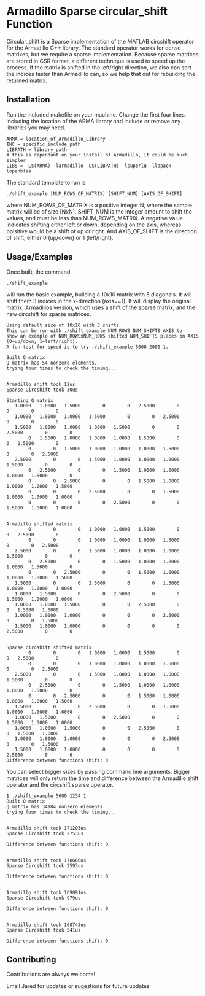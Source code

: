 
# Armadillo Sparse circular_shift Function
Circular_shift is a Sparse implementation of the MATLAB circshift operator for the Armadillo C++ library. The standard operator works for dense matrixes, but we require
a sparse implementation. Because sparse matrices are stored in CSR format, a different technique is used to speed up the process. If the matrix is shifted in the left/right direction, we also can sort the indices faster than Armadillo can, so we help that out for rebuilding the returned matrix.
## Installation

Run the included makefile on your machine. Change the first four lines, including the location of the ARMA library and include or remove any libraries you may need.

```
ARMA = location_of_Armadillo_Library
INC = specific_include_path
LIBPATH = library_path
# this is dependant on your install of Armadillo, it could be much simpler
LIBS = -L$(ARMA) -larmadillo -L$(LIBPATH) -lsuperlu -llapack -lopenblas
```

The standard template to run is

```
./shift_example [NUM_ROWS_OF_MATRIX] [SHIFT_NUM] [AXIS_OF_SHIFT]
```
where NUM_ROWS_OF_MATRIX is a positive integer N, where the sample matrix will be of size [NxN]. SHIFT_NUM is the integer amount to shift the values, and must be less than NUM_ROWS_MATRIX. A negative value indicates shifting either left or down, depending on the axis, whereas poisitive would be a shift of up or right. And AXIS_OF_SHIFT is the direction of shift, either 0 (up/down) or 1 (left/right).
## Usage/Examples
Once built, the command

```
./shift_example
```

will run the basic example, building a 10x10 matrix with 5 diagonals. It will shift them 3 indices in the x-direction (axis==1). It will display the original matrix, Armadillos version, which uses a shift of the sparse matrix, and the new circshift for sparse matrices.

```
Using default size of 10x10 with 3 shifts
This can be run with ./shift_example NUM_ROWS NUM_SHIFTS AXIS to 
show an example of NUM_ROWSxNUM_ROWS shifted NUM_SHIFTS places on AXIS (0=up/down, 1=left/right).
A fun test for speed is to try ./shift_example 5000 2000 1.

Built Q matrix
Q matrix has 54 nonzero elements. 
trying four times to check the timing...


Armadillo shift took 12us
Sparse Circshift took 30us

Starting Q matrix 
   1.0000   1.0000   1.5000        0        0   2.5000        0        0        0        0
   1.0000   1.0000   1.0000   1.5000        0        0   2.5000        0        0        0
   1.5000   1.0000   1.0000   1.0000   1.5000        0        0   2.5000        0        0
        0   1.5000   1.0000   1.0000   1.0000   1.5000        0        0   2.5000        0
        0        0   1.5000   1.0000   1.0000   1.0000   1.5000        0        0   2.5000
   2.5000        0        0   1.5000   1.0000   1.0000   1.0000   1.5000        0        0
        0   2.5000        0        0   1.5000   1.0000   1.0000   1.0000   1.5000        0
        0        0   2.5000        0        0   1.5000   1.0000   1.0000   1.0000   1.5000
        0        0        0   2.5000        0        0   1.5000   1.0000   1.0000   1.0000
        0        0        0        0   2.5000        0        0   1.5000   1.0000   1.0000


Armadillo shifted matrix 
        0        0        0   1.0000   1.0000   1.5000        0        0   2.5000        0
        0        0        0   1.0000   1.0000   1.0000   1.5000        0        0   2.5000
   2.5000        0        0   1.5000   1.0000   1.0000   1.0000   1.5000        0        0
        0   2.5000        0        0   1.5000   1.0000   1.0000   1.0000   1.5000        0
        0        0   2.5000        0        0   1.5000   1.0000   1.0000   1.0000   1.5000
   1.5000        0        0   2.5000        0        0   1.5000   1.0000   1.0000   1.0000
   1.0000   1.5000        0        0   2.5000        0        0   1.5000   1.0000   1.0000
   1.0000   1.0000   1.5000        0        0   2.5000        0        0   1.5000   1.0000
   1.0000   1.0000   1.0000        0        0        0   2.5000        0        0   1.5000
   1.5000   1.0000   1.0000        0        0        0        0   2.5000        0        0


Sparse circshift shifted matrix 
        0        0        0   1.0000   1.0000   1.5000        0        0   2.5000        0
        0        0        0   1.0000   1.0000   1.0000   1.5000        0        0   2.5000
   2.5000        0        0   1.5000   1.0000   1.0000   1.0000   1.5000        0        0
        0   2.5000        0        0   1.5000   1.0000   1.0000   1.0000   1.5000        0
        0        0   2.5000        0        0   1.5000   1.0000   1.0000   1.0000   1.5000
   1.5000        0        0   2.5000        0        0   1.5000   1.0000   1.0000   1.0000
   1.0000   1.5000        0        0   2.5000        0        0   1.5000   1.0000   1.0000
   1.0000   1.0000   1.5000        0        0   2.5000        0        0   1.5000   1.0000
   1.0000   1.0000   1.0000        0        0        0   2.5000        0        0   1.5000
   1.5000   1.0000   1.0000        0        0        0        0   2.5000        0        0
Difference between functions shift: 0
```

You can select bigger sizes by passing command line arguments. Bigger matrices will only return the time and difference between the Armadillo shift operator and the circshift sparse operator.
```
$ ./shift_example 5000 1234 1
Built Q matrix
Q matrix has 34984 nonzero elements. 
trying four times to check the timing...


Armadillo shift took 171203us
Sparse Circshift took 2753us

Difference between functions shift: 0


Armadillo shift took 170666us
Sparse Circshift took 2593us

Difference between functions shift: 0


Armadillo shift took 169091us
Sparse Circshift took 979us

Difference between functions shift: 0


Armadillo shift took 168743us
Sparse Circshift took 541us

Difference between functions shift: 0

```


## Contributing

Contributions are always welcome!

Email Jared for updates or sugestions for future updates

